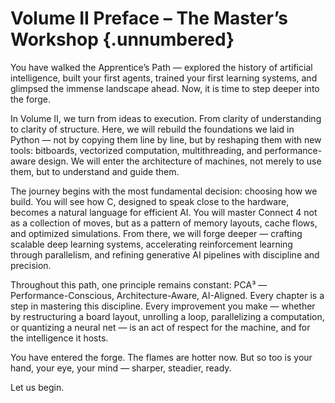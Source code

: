 # Volume II Preface – The Master’s Workshop {.unnumbered}
You have walked the Apprentice’s Path — explored the history of artificial intelligence, built your first agents, trained your first learning systems, and glimpsed the immense landscape ahead. Now, it is time to step deeper into the forge.

In Volume II, we turn from ideas to execution. From clarity of understanding to clarity of structure. Here, we will rebuild the foundations we laid in Python — not by copying them line by line, but by reshaping them with new tools: bitboards, vectorized computation, multithreading, and performance-aware design. We will enter the architecture of machines, not merely to use them, but to understand and guide them.

The journey begins with the most fundamental decision: choosing how we build. You will see how C, designed to speak close to the hardware, becomes a natural language for efficient AI. You will master Connect 4 not as a collection of moves, but as a pattern of memory layouts, cache flows, and optimized simulations. From there, we will forge deeper — crafting scalable deep learning systems, accelerating reinforcement learning through parallelism, and refining generative AI pipelines with discipline and precision.

Throughout this path, one principle remains constant: PCA³ — Performance-Conscious, Architecture-Aware, AI-Aligned. Every chapter is a step in mastering this discipline. Every improvement you make — whether by restructuring a board layout, unrolling a loop, parallelizing a computation, or quantizing a neural net — is an act of respect for the machine, and for the intelligence it hosts.

You have entered the forge. The flames are hotter now.
But so too is your hand, your eye, your mind — sharper, steadier, ready.

Let us begin.
